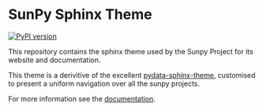 # SunPy Sphinx Theme

[![PyPI version](https://badge.fury.io/py/sunpy-sphinx-theme.svg)](https://badge.fury.io/py/sunpy-sphinx-theme)

This repository contains the sphinx theme used by the Sunpy Project for its website and documentation.

This theme is a derivitive of the excellent [pydata-sphinx-theme](https://pydata-sphinx-theme.readthedocs.io/en/stable/index.html), customised to present a uniform navigation over all the sunpy projects.

For more information see the [documentation](https://sunpy-sphinx-theme.readthedocs.io/).
